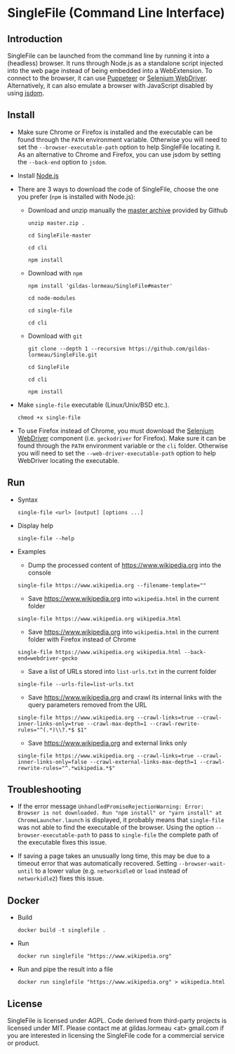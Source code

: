 # SingleFile (Command Line Interface)

## Introduction

SingleFile can be launched from the command line by running it into a (headless) browser. It runs through Node.js as a standalone script injected into the web page instead of being embedded into a WebExtension. To connect to the browser, it can use [Puppeteer](https://github.com/GoogleChrome/puppeteer) or [Selenium WebDriver](https://www.npmjs.com/package/selenium-webdriver). Alternatively, it can also emulate a browser with JavaScript disabled by using [jsdom](https://github.com/jsdom/jsdom).

## Install

- Make sure Chrome or Firefox is installed and the executable can be found through the `PATH` environment variable. Otherwise you will need to set the `--browser-executable-path` option to help SingleFile locating it. As an alternative to Chrome and Firefox, you can use jsdom by setting the `--back-end` option to `jsdom`.

- Install [Node.js](https://nodejs.org)

- There are 3 ways to download the code of SingleFile, choose the one you prefer (`npm` is installed with Node.js):

  - Download and unzip manually the [master archive](https://github.com/gildas-lormeau/SingleFile/archive/master.zip) provided by Github      

    `unzip master.zip .`
  
    `cd SingleFile-master`
  
    `cd cli`
      
    `npm install`
    
  - Download with `npm`
    
    `npm install 'gildas-lormeau/SingleFile#master'`
       
    `cd node-modules`
       
    `cd single-file`
       
    `cd cli`  
  
  - Download with `git`

    `git clone --depth 1 --recursive https://github.com/gildas-lormeau/SingleFile.git`
  
    `cd SingleFile`
  
    `cd cli`
       
    `npm install`        
  
- Make `single-file` executable (Linux/Unix/BSD etc.).

  `chmod +x single-file`

- To use Firefox instead of Chrome, you must download the [Selenium WebDriver](https://www.npmjs.com/package/selenium-webdriver) component (i.e. `geckodriver` for Firefox).  Make sure it can be found through the `PATH` environment variable or the `cli` folder. Otherwise you will need to set the `--web-driver-executable-path` option to help WebDriver locating the executable.

## Run

- Syntax
 
  `single-file <url> [output] [options ...]`

- Display help

  `single-file --help`

- Examples

  - Dump the processed content of https://www.wikipedia.org into the console

  `single-file https://www.wikipedia.org --filename-template=""`

  - Save https://www.wikipedia.org into `wikipedia.html` in the current folder

  `single-file https://www.wikipedia.org wikipedia.html`

  - Save https://www.wikipedia.org into `wikipedia.html` in the current folder with Firefox instead of Chrome

  `single-file https://www.wikipedia.org wikipedia.html --back-end=webdriver-gecko`

  - Save a list of URLs stored into `list-urls.txt` in the current folder

  `single-file --urls-file=list-urls.txt`

  - Save https://www.wikipedia.org and crawl its internal links with the query parameters removed from the URL

  `single-file https://www.wikipedia.org --crawl-links=true --crawl-inner-links-only=true --crawl-max-depth=1 --crawl-rewrite-rules="^(.*)\\?.*$ $1"`

  - Save https://www.wikipedia.org and external links only

  `single-file https://www.wikipedia.org --crawl-links=true --crawl-inner-links-only=false --crawl-external-links-max-depth=1 --crawl-rewrite-rules="^.*wikipedia.*$"`
  
## Troubleshooting

 - If the error message `UnhandledPromiseRejectionWarning: Error: Browser is not downloaded. Run "npm install" or "yarn install" at ChromeLauncher.launch` is displayed, it probably means that `single-file` was not able to find the executable of the browser. Using the option `--browser-executable-path` to pass to `single-file` the complete path of the executable fixes this issue.
 
  - If saving a page takes an unusually long time, this may be due to a timeout error that was automatically recovered. Setting `--browser-wait-until` to a lower value (e.g. `networkidle0` or `load` instead of `networkidle2`) fixes this issue.
  
## Docker

- Build

  `docker build -t singlefile .`
  
- Run

  `docker run singlefile "https://www.wikipedia.org"`
  
- Run and pipe the result into a file

  `docker run singlefile "https://www.wikipedia.org" > wikipedia.html`

## License

SingleFile is licensed under AGPL. Code derived from third-party projects is licensed under MIT. Please contact me at gildas.lormeau &lt;at&gt; gmail.com if you are interested in licensing the SingleFile code for a commercial service or product.
